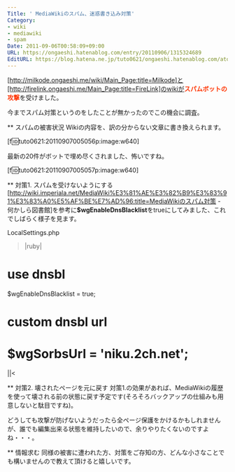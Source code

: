 ```yaml
---
Title: ' MediaWikiのスパム、迷惑書き込み対策'
Category:
- wiki
- mediawiki
- spam
Date: 2011-09-06T00:58:09+09:00
URL: https://ongaeshi.hatenablog.com/entry/20110906/1315324689
EditURL: https://blog.hatena.ne.jp/tuto0621/ongaeshi.hatenablog.com/atom/entry/6435922169449192781
---
```


[http://milkode.ongaeshi.me/wiki/Main_Page:title=Milkode]と[http://firelink.ongaeshi.me/Main_Page:title=FireLink]のwikiが<span class="deco" style="font-weight:bold;color:#FF3300;">スパムボットの攻撃</span>を受けました。

今までスパム対策というのをしたことが無かったのでこの機会に調査。

** スパムの被害状況
Wikiの内容を、訳の分からない文章に書き換えられます。

[f:id:tuto0621:20110907005056p:image:w640]

最新の20件がボットで埋め尽くされました、怖いですね。

[f:id:tuto0621:20110907005057p:image:w640]

** 対策1. スパムを受けないようにする
[http://wiki.imperiala.net/MediaWiki%E3%81%AE%E3%82%B9%E3%83%91%E3%83%A0%E5%AF%BE%E7%AD%96:title=MediaWikiのスパム対策 - 何かしら図書館]を参考に<span class="deco" style="font-weight:bold;">$wgEnableDnsBlacklist</span>をtrueにしてみました、これでしばらく様子を見ます。

LocalSettings.php
>|ruby|
# use dnsbl
$wgEnableDnsBlacklist = true;

# custom dnsbl url
# $wgSorbsUrl = 'niku.2ch.net';
||<

** 対策2. 壊されたページを元に戻す
対策1.の効果があれば、MediaWikiの履歴を使って壊される前の状態に戻す予定です(そろそろバックアップの仕組みも用意しないと駄目ですね)。

どうしても攻撃が防げないようだったら全ページ保護をかけるかもしれませんが、誰でも編集出来る状態を維持したいので、余りやりたくないのですよね・・・。

** 情報求む
同様の被害に遭われた方、対策をご存知の方、どんな小さなことでも構いませんので教えて頂けると嬉しいです。
